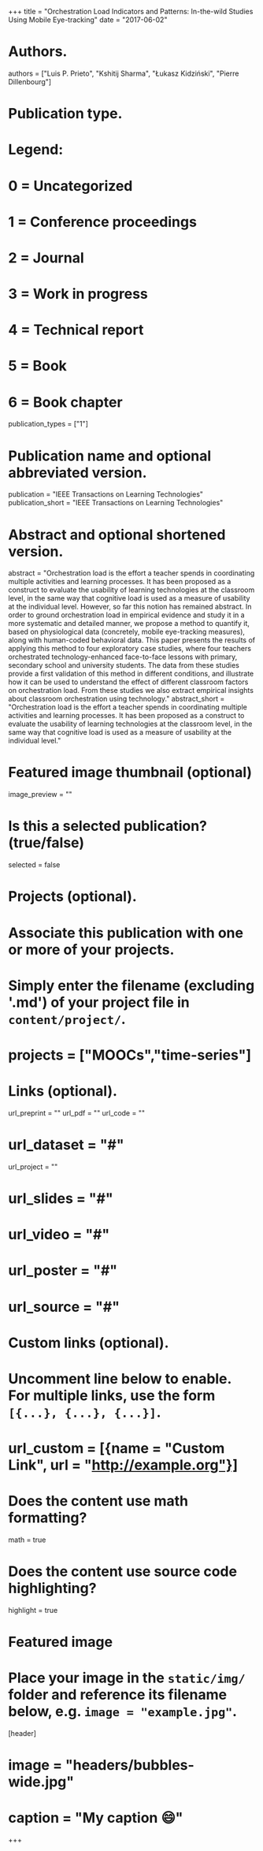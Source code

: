 +++
title = "Orchestration Load Indicators and Patterns: In-the-wild Studies Using Mobile Eye-tracking"
date = "2017-06-02"

# Authors. 
authors = ["Luis P. Prieto", "Kshitij Sharma", "Łukasz Kidziński", "Pierre Dillenbourg"]

# Publication type.
# Legend:
# 0 = Uncategorized
# 1 = Conference proceedings
# 2 = Journal
# 3 = Work in progress
# 4 = Technical report
# 5 = Book
# 6 = Book chapter
publication_types = ["1"]

# Publication name and optional abbreviated version.
publication = "IEEE Transactions on Learning Technologies"
publication_short = "IEEE Transactions on Learning Technologies"

# Abstract and optional shortened version.
abstract = "Orchestration load is the effort a teacher spends in coordinating multiple activities and learning processes. It has been proposed as a construct to evaluate the usability of learning technologies at the classroom level, in the same way that cognitive load is used as a measure of usability at the individual level. However, so far this notion has remained abstract. In order to ground orchestration load in empirical evidence and study it in a more systematic and detailed manner, we propose a method to quantify it, based on physiological data (concretely, mobile eye-tracking measures), along with human-coded behavioral data. This paper presents the results of applying this method to four exploratory case studies, where four teachers orchestrated technology-enhanced face-to-face lessons with primary, secondary school and university students. The data from these studies provide a first validation of this method in different conditions, and illustrate how it can be used to understand the effect of different classroom factors on orchestration load. From these studies we also extract empirical insights about classroom orchestration using technology."
abstract_short = "Orchestration load is the effort a teacher spends in coordinating multiple activities and learning processes. It has been proposed as a construct to evaluate the usability of learning technologies at the classroom level, in the same way that cognitive load is used as a measure of usability at the individual level."

# Featured image thumbnail (optional)
image_preview = ""

# Is this a selected publication? (true/false)
selected = false

# Projects (optional).
#   Associate this publication with one or more of your projects.
#   Simply enter the filename (excluding '.md') of your project file in `content/project/`.
# projects = ["MOOCs","time-series"]

# Links (optional).
url_preprint = ""
url_pdf = ""
url_code = ""
# url_dataset = "#"
url_project = ""
# url_slides = "#"
# url_video = "#"
# url_poster = "#"
# url_source = "#"

# Custom links (optional).
#   Uncomment line below to enable. For multiple links, use the form `[{...}, {...}, {...}]`.
# url_custom = [{name = "Custom Link", url = "http://example.org"}]

# Does the content use math formatting?
math = true

# Does the content use source code highlighting?
highlight = true

# Featured image
# Place your image in the `static/img/` folder and reference its filename below, e.g. `image = "example.jpg"`.
[header]
# image = "headers/bubbles-wide.jpg"
# caption = "My caption :smile:"

+++

<!-- More detail can easily be written here using *Markdown* and $\rm \LaTeX$ math code. -->
